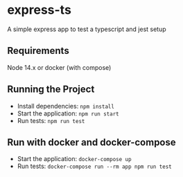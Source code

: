 # express-ts
A simple express app to test a typescript and jest setup

## Requirements

Node 14.x or docker (with compose)

## Running the Project

* Install dependencies: `npm install`
* Start the application: `npm run start`
* Run tests: `npm run test`

## Run with docker and docker-compose

* Start the application: `docker-compose up`
* Run tests: `docker-compose run --rm app npm run test`
